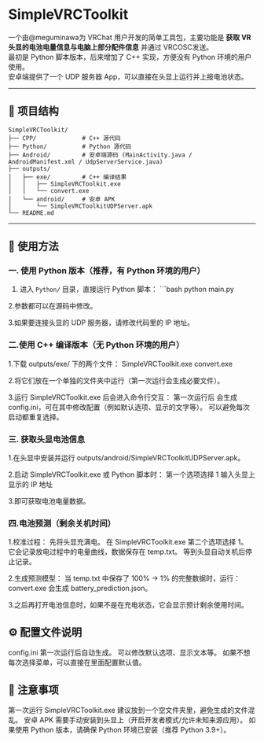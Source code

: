 # SimpleVRCToolkit

一个由@meguminawa为 VRChat 用户开发的简单工具包，主要功能是 **获取 VR 头显的电池电量信息与电脑上部分配件信息** 并通过 VRCOSC发送。  
最初是 Python 脚本版本，后来增加了 C++ 实现，方便没有 Python 环境的用户使用。  
安卓端提供了一个 UDP 服务器 App，可以直接在头显上运行并上报电池状态。

---

## 📂 项目结构

    SimpleVRCToolkit/
    ├── CPP/             # C++ 源代码
    ├── Python/          # Python 源代码
    ├── Android/         # 安卓端源码 (MainActivity.java / AndroidManifest.xml / UdpServerService.java)
    ├── outputs/
    │   ├── exe/         # C++ 编译结果
    │   │   ├── SimpleVRCToolkit.exe
    │   │   └── convert.exe
    │   └── android/     # 安卓 APK
    │       └── SimpleVRCToolkitUDPServer.apk
    └── README.md

---

## 🚀 使用方法

### 一. 使用 Python 版本（推荐，有 Python 环境的用户）
  1. 进入 `Python/` 目录，直接运行 Python 脚本：
    ```bash
  python main.py

  2.参数都可以在源码中修改。

  3.如果要连接头显的 UDP 服务器，请修改代码里的 IP 地址。

### 二.使用 C++ 编译版本（无 Python 环境的用户）
  1.下载 outputs/exe/ 下的两个文件：
    SimpleVRCToolkit.exe
    convert.exe

  2.将它们放在一个单独的文件夹中运行（第一次运行会生成必要文件）。

  3.运行 SimpleVRCToolkit.exe 后会进入命令行交互：
    第一次运行后 会生成 config.ini，可在其中修改配置（例如默认选项、显示的文字等）。
    可以避免每次启动都重复选择。

### 三. 获取头显电池信息
  1.在头显中安装并运行 outputs/android/SimpleVRCToolkitUDPServer.apk。

  2.启动 SimpleVRCToolkit.exe 或 Python 脚本时：
    第一个选项选择 1
    输入头显上显示的 IP 地址

  3.即可获取电池电量数据。

### 四.电池预测（剩余关机时间）
  1.校准过程：
    先将头显充满电。
    在 SimpleVRCToolkit.exe 第二个选项选择 1。
    它会记录放电过程中的电量曲线，数据保存在 temp.txt。
    等到头显自动关机后停止记录。

  2.生成预测模型：
    当 temp.txt 中保存了 100% → 1% 的完整数据时，运行：
      convert.exe
    会生成 battery_prediction.json。

  3.之后再打开电池信息时，如果不是在充电状态，它会显示预计剩余使用时间。


## ⚙️ 配置文件说明
  config.ini
  第一次运行后自动生成。
  可以修改默认选项、显示文本等。
  如果不想每次选择菜单，可以直接在里面配置默认值。


## 📌 注意事项
  第一次运行 SimpleVRCToolkit.exe 建议放到一个空文件夹里，避免生成的文件混乱。
  安卓 APK 需要手动安装到头显上（开启开发者模式/允许未知来源应用）。
  如果使用 Python 版本，请确保 Python 环境已安装（推荐 Python 3.9+）。
